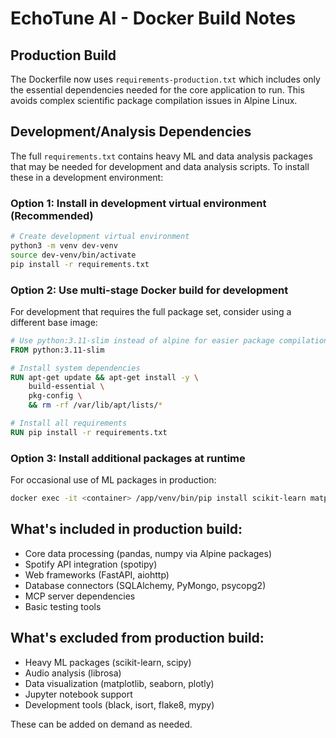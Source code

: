# EchoTune AI - Docker Build Notes

## Production Build
The Dockerfile now uses `requirements-production.txt` which includes only the essential dependencies needed for the core application to run. This avoids complex scientific package compilation issues in Alpine Linux.

## Development/Analysis Dependencies
The full `requirements.txt` contains heavy ML and data analysis packages that may be needed for development and data analysis scripts. To install these in a development environment:

### Option 1: Install in development virtual environment (Recommended)
```bash
# Create development virtual environment
python3 -m venv dev-venv
source dev-venv/bin/activate
pip install -r requirements.txt
```

### Option 2: Use multi-stage Docker build for development
For development that requires the full package set, consider using a different base image:

```dockerfile
# Use python:3.11-slim instead of alpine for easier package compilation
FROM python:3.11-slim

# Install system dependencies
RUN apt-get update && apt-get install -y \
    build-essential \
    pkg-config \
    && rm -rf /var/lib/apt/lists/*

# Install all requirements
RUN pip install -r requirements.txt
```

### Option 3: Install additional packages at runtime
For occasional use of ML packages in production:
```bash
docker exec -it <container> /app/venv/bin/pip install scikit-learn matplotlib
```

## What's included in production build:
- Core data processing (pandas, numpy via Alpine packages)
- Spotify API integration (spotipy)
- Web frameworks (FastAPI, aiohttp)
- Database connectors (SQLAlchemy, PyMongo, psycopg2)
- MCP server dependencies
- Basic testing tools

## What's excluded from production build:
- Heavy ML packages (scikit-learn, scipy)
- Audio analysis (librosa)
- Data visualization (matplotlib, seaborn, plotly)
- Jupyter notebook support
- Development tools (black, isort, flake8, mypy)

These can be added on demand as needed.